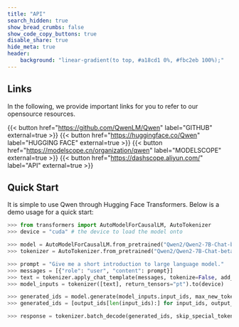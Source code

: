 ```yaml
---
title: "API"
search_hidden: true
show_bread_crumbs: false
show_code_copy_buttons: true
disable_share: true
hide_meta: true
header:
    background: "linear-gradient(to top, #a18cd1 0%, #fbc2eb 100%);"
---
```

## Links

In the following, we provide important links for you to refer to our opensource resources.




{{< button href="https://github.com/QwenLM/Qwen" label="GITHUB" external=true >}}
{{< button href="https://huggingface.co/Qwen" label="HUGGING FACE" external=true >}}
{{< button href="https://modelscope.cn/organization/qwen" label="MODELSCOPE" external=true >}}
{{< button href="https://dashscope.aliyun.com/" label="API" external=true >}}

## Quick Start

It is simple to use Qwen through Hugging Face Transformers. Below is a demo usage for a quick start:

```python
>>> from transformers import AutoModelForCausalLM, AutoTokenizer
>>> device = "cuda" # the device to load the model onto

>>> model = AutoModelForCausalLM.from_pretrained("Qwen2/Qwen2-7B-Chat-beta", device_map="auto")
>>> tokenizer = AutoTokenizer.from_pretrained("Qwen2/Qwen2-7B-Chat-beta")

>>> prompt = "Give me a short introduction to large language model."
>>> messages = [{"role": "user", "content": prompt}]
>>> text = tokenizer.apply_chat_template(messages, tokenize=False, add_generation_prompt=True)
>>> model_inputs = tokenizer([text], return_tensors="pt").to(device)

>>> generated_ids = model.generate(model_inputs.input_ids, max_new_tokens=512, do_sample=True)
>>> generated_ids = [output_ids[len(input_ids):] for input_ids, output_ids in zip(model_inputs.input_ids, generated_ids)]

>>> response = tokenizer.batch_decode(generated_ids, skip_special_tokens=True)[0]
```